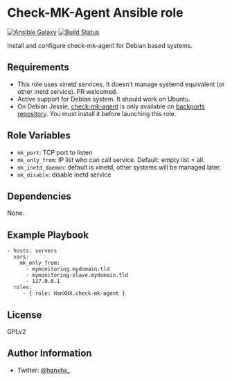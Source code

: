 Check-MK-Agent Ansible role
===========================

[![Ansible Galaxy](http://img.shields.io/badge/ansible--galaxy-HanXHX.check--mk--agent-blue.svg)](https://galaxy.ansible.com/HanXHX/check-mk-agent) [![Build Status](https://travis-ci.org/HanXHX/ansible-check-mk-agent.svg?branch=master)](https://travis-ci.org/HanXHX/ansible-check-mk-agent) 

Install and configure check-mk-agent for Debian based systems.

Requirements
------------

- This role uses xinetd services. It doesn't manage systemd equivalent (or other inetd service). PR welcomed.
- Active support for Debian system. It should work on Ubuntu.
- On Debian Jessie, [check-mk-agent](https://packages.debian.org/jessie-backports/check-mk-agent) is only available on [backports repository](http://backports.debian.org/). You must install it before launching this role.

Role Variables
--------------

- `mk_port`: TCP port to listen
- `mk_only_from`: IP list who can call service. Default: empty list = all.
- `mk_inetd_daemon`: default is xinetd, other systems will be managed later.
- `mk_disable`: disable inetd service

Dependencies
------------

None.

Example Playbook
----------------

    - hosts: servers
      vars:
        mk_only_from:
          - mymonitoring.mydomain.tld
          - mymonitoring-slave.mydomain.tld
          - 127.0.0.1
      roles:
         - { role: HanXHX.check-mk-agent }

License
-------

GPLv2

Author Information
------------------

- Twitter: [@hanxhx_](https://twitter.com/hanxhx_)
